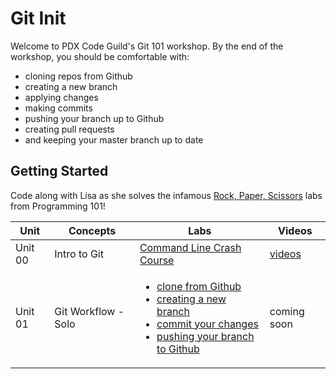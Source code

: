 # Git Init

Welcome to PDX Code Guild's Git 101 workshop. By the end of the workshop, you should be comfortable with:

- cloning repos from Github
- creating a new branch
- applying changes
- making commits
- pushing your branch up to Github
- creating pull requests
- and keeping your master branch up to date

## Getting Started
Code along with Lisa as she solves the infamous [Rock, Paper, Scissors](/labs/rps.md) labs from Programming 101!

| Unit | Concepts | Labs | Videos |
| ---- | -------- | ---- | ------ |
| Unit 00 | Intro to Git | [Command Line Crash Course](https://learnrubythehardway.org/book/appendixa.html)  | [videos](https://www.youtube.com/playlist?list=PLCHnubFzFwjLDKwWQhH3BlGA9OasLKIFl) |
| Unit 01 | Git Workflow - Solo | <ul><li>[clone from Github](tutorials/clone.md)</li><li>[creating a new branch](tutorials/branch-new.md)</li><li>[commit your changes](tutorials/commit.md)</li><li>[pushing your branch to Github](tutorials/push.md)</li></ul>  | coming soon |